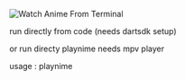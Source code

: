![Watch Anime From Terminal](https://github.com/SirJager/playnime/blob/master/watch_anime_from_terminal.gif)

run directly from code (needs dartsdk setup)

or run directy playnime
needs mpv player

usage : playnime
